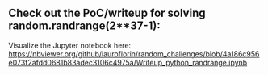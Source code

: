 ## Check out the PoC/writeup for solving random.randrange(2**37-1):
Visualize the Jupyter notebook here: https://nbviewer.org/github/lauroflorin/random_challenges/blob/4a186c956e073f2afdd0681b83adec3106c4975a/Writeup_python_randrange.ipynb
